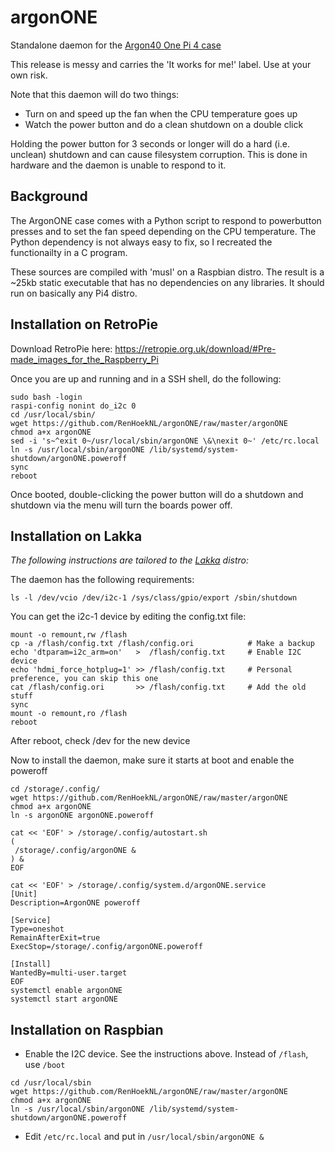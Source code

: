 # argonONE
Standalone daemon for the [Argon40 One Pi 4 case](https://www.argon40.com/argon-one-raspberry-pi-4-case.html)

This release is messy and carries the 'It works for me!' label. Use
at your own risk.

Note that this daemon will do two things:
* Turn on and speed up the fan when the CPU temperature goes up
* Watch the power button and do a clean shutdown on a double click

Holding the power button for 3 seconds or longer will do a hard (i.e. unclean) shutdown and can cause filesystem corruption. This is done in hardware and the daemon is unable to respond to it.

## Background 
The ArgonONE case comes with a Python script to respond to powerbutton presses
and to set the fan speed depending on the CPU temperature. The Python dependency
is not always easy to fix, so I recreated the functionailty in a C program.

These sources are compiled with 'musl' on a Raspbian distro. The result is
a ~25kb static executable that has no dependencies on any libraries. It should
run on basically any Pi4 distro.

## Installation on RetroPie
Download RetroPie here: https://retropie.org.uk/download/#Pre-made_images_for_the_Raspberry_Pi

Once you are up and running and in a SSH shell, do the following:
```
sudo bash -login
raspi-config nonint do_i2c 0
cd /usr/local/sbin/
wget https://github.com/RenHoekNL/argonONE/raw/master/argonONE
chmod a+x argonONE
sed -i 's~^exit 0~/usr/local/sbin/argonONE \&\nexit 0~' /etc/rc.local
ln -s /usr/local/sbin/argonONE /lib/systemd/system-shutdown/argonONE.poweroff
sync
reboot
```
Once booted, double-clicking the power button will do a shutdown and shutdown via the menu will turn the boards power off.

## Installation on Lakka
*The following instructions are tailored to the [Lakka](http://www.lakka.tv/get/linux/rpi4/) distro:*

The daemon has the following requirements:

`ls -l /dev/vcio /dev/i2c-1 /sys/class/gpio/export /sbin/shutdown`

You can get the i2c-1 device by editing the config.txt file:
```
mount -o remount,rw /flash
cp -a /flash/config.txt /flash/config.ori            # Make a backup
echo 'dtparam=i2c_arm=on'   >  /flash/config.txt     # Enable I2C device
echo 'hdmi_force_hotplug=1' >> /flash/config.txt     # Personal preference, you can skip this one
cat /flash/config.ori       >> /flash/config.txt     # Add the old stuff
sync
mount -o remount,ro /flash
reboot
```
After reboot, check /dev for the new device

Now to install the daemon, make sure it starts at boot and enable the poweroff
```
cd /storage/.config/
wget https://github.com/RenHoekNL/argonONE/raw/master/argonONE
chmod a+x argonONE
ln -s argonONE argonONE.poweroff

cat << 'EOF' > /storage/.config/autostart.sh
(
 /storage/.config/argonONE &
) &
EOF

cat << 'EOF' > /storage/.config/system.d/argonONE.service
[Unit]
Description=ArgonONE poweroff

[Service]
Type=oneshot
RemainAfterExit=true
ExecStop=/storage/.config/argonONE.poweroff

[Install]
WantedBy=multi-user.target
EOF
systemctl enable argonONE
systemctl start argonONE
```

## Installation on Raspbian
- Enable the I2C device. See the instructions above. Instead of `/flash`, use `/boot`
```
cd /usr/local/sbin
wget https://github.com/RenHoekNL/argonONE/raw/master/argonONE
chmod a+x argonONE
ln -s /usr/local/sbin/argonONE /lib/systemd/system-shutdown/argonONE.poweroff
```
- Edit `/etc/rc.local` and put in `/usr/local/sbin/argonONE &`
